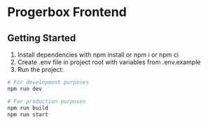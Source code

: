 # Progerbox Frontend

## Getting Started

1. Install dependencies with npm install or npm i or npm ci
2. Create .env file in project root with variables from .env.example
3. Run the project:

```bash
# For development purposes
npm run dev

# For production purposes
npm run build
npm run start
```
